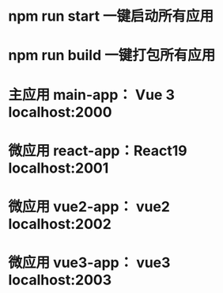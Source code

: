 # npm run start 一键启动所有应用

# npm run build 一键打包所有应用


# 主应用 main-app： Vue 3     localhost:2000
# 微应用 react-app：React19   localhost:2001
# 微应用 vue2-app： vue2      localhost:2002
# 微应用 vue3-app： vue3      localhost:2003
